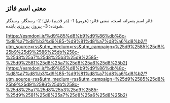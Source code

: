 ## معنی اسم فائز


فائز اسم پسرانه است، معنی فائز: (عربی) 1- (در قدیم) نایل؛ 2- رستگار، رستگار شونده؛ 3- پیروز، پیروزی یابنده.

[https://esmdoni.ir/%d9%85%d8%b9%d9%86%db%8c-%d8%a7%d8%b3%d9%85-%d9%81%d8%a7%d8%a6%d8%b2/?utm_source=rss&utm_medium=rss&utm_campaign=%25d9%2585%25d8%25b9%25d9%2586%25db%258c-%25d8%25a7%25d8%25b3%25d9%2585-%25d9%2581%25d8%25a7%25d8%25a6%25d8%25b2](https://esmdoni.ir/%d9%85%d8%b9%d9%86%db%8c-%d8%a7%d8%b3%d9%85-%d9%81%d8%a7%d8%a6%d8%b2/?utm_source=rss&utm_medium=rss&utm_campaign=%25d9%2585%25d8%25b9%25d9%2586%25db%258c-%25d8%25a7%25d8%25b3%25d9%2585-%25d9%2581%25d8%25a7%25d8%25a6%25d8%25b2) 